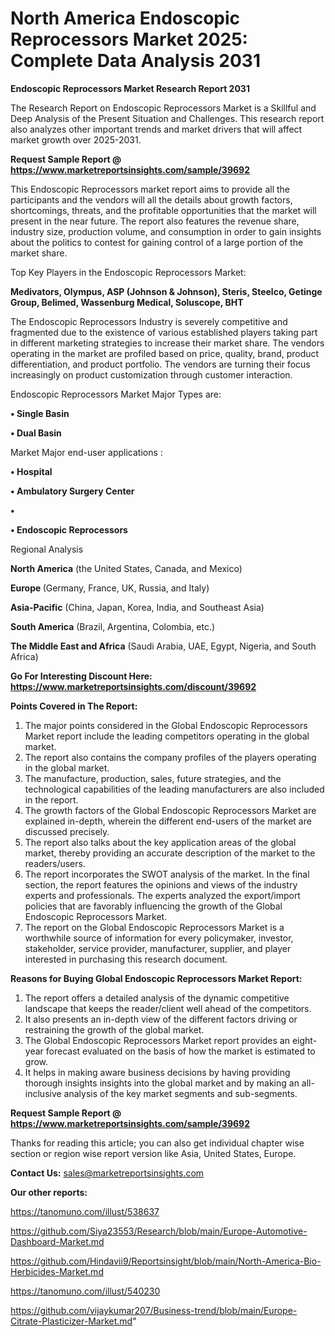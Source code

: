 # North America Endoscopic Reprocessors Market 2025: Complete Data Analysis 2031

<strong>Endoscopic Reprocessors Market Research Report 2031</strong>

The Research Report on Endoscopic Reprocessors Market is a Skillful and Deep Analysis of the Present Situation and Challenges. This research report also analyzes other important trends and market drivers that will affect market growth over 2025-2031.

<strong>Request Sample Report @ <a href=https://www.marketreportsinsights.com/sample/39692>https://www.marketreportsinsights.com/sample/39692</a></strong>

This Endoscopic Reprocessors market report aims to provide all the participants and the vendors will all the details about growth factors, shortcomings, threats, and the profitable opportunities that the market will present in the near future. The report also features the revenue share, industry size, production volume, and consumption in order to gain insights about the politics to contest for gaining control of a large portion of the market share.

Top Key Players in the Endoscopic Reprocessors Market:

<strong>Medivators, Olympus, ASP (Johnson & Johnson), Steris, Steelco, Getinge Group, Belimed, Wassenburg Medical, Soluscope, BHT</strong>

The Endoscopic Reprocessors Industry is severely competitive and fragmented due to the existence of various established players taking part in different marketing strategies to increase their market share. The vendors operating in the market are profiled based on price, quality, brand, product differentiation, and product portfolio. The vendors are turning their focus increasingly on product customization through customer interaction.

Endoscopic Reprocessors Market Major Types are:

<strong>•  Single Basin

•  Dual Basin</strong>

Market Major end-user applications :

<strong>•  Hospital

•  Ambulatory Surgery Center

•  

•  Endoscopic Reprocessors</strong>

Regional Analysis

</u><strong><b>North America</b></strong> (the United States, Canada, and Mexico)

<strong><b>Europe </b></strong>(Germany, France, UK, Russia, and Italy)

<strong><b>Asia-Pacific</b></strong> (China, Japan, Korea, India, and Southeast Asia)

<strong><b>South America</b></strong> (Brazil, Argentina, Colombia, etc.)

<strong><b>The Middle East and Africa</b></strong> (Saudi Arabia, UAE, Egypt, Nigeria, and South Africa)

<strong>Go For Interesting Discount Here: <a href=https://www.marketreportsinsights.com/discount/39692>https://www.marketreportsinsights.com/discount/39692</a></strong>

<strong>Points Covered in The Report:</strong>
<ol>
  <li>The major points considered in the Global Endoscopic Reprocessors Market report include the leading competitors operating in the global market.</li>
  <li>The report also contains the company profiles of the players operating in the global market.</li>
  <li>The manufacture, production, sales, future strategies, and the technological capabilities of the leading manufacturers are also included in the report.</li>
  <li>The growth factors of the Global Endoscopic Reprocessors Market are explained in-depth, wherein the different end-users of the market are discussed precisely.</li>
  <li>The report also talks about the key application areas of the global market, thereby providing an accurate description of the market to the readers/users.</li>
  <li>The report incorporates the SWOT analysis of the market. In the final section, the report features the opinions and views of the industry experts and professionals. The experts analyzed the export/import policies that are favorably influencing the growth of the Global Endoscopic Reprocessors Market.</li>
  <li>The report on the Global Endoscopic Reprocessors Market is a worthwhile source of information for every policymaker, investor, stakeholder, service provider, manufacturer, supplier, and player interested in purchasing this research document.</li>
</ol>
<strong>Reasons for Buying Global Endoscopic Reprocessors Market Report:</strong>

<ol>
  <li>The report offers a detailed analysis of the dynamic competitive landscape that keeps the reader/client well ahead of the competitors.</li>
  <li>It also presents an in-depth view of the different factors driving or restraining the growth of the global market.</li>
  <li>The Global Endoscopic Reprocessors Market report provides an eight-year forecast evaluated on the basis of how the market is estimated to grow.</li>
  <li>It helps in making aware business decisions by having providing thorough insights insights into the global market and by making an all-inclusive analysis of the key market segments and sub-segments.</li>
</ol>
<strong>Request Sample Report @ <a href=https://www.marketreportsinsights.com/sample/39692>https://www.marketreportsinsights.com/sample/39692</a></strong>


Thanks for reading this article; you can also get individual chapter wise section or region wise report version like Asia, United States, Europe.

<strong>Contact Us:</strong>
sales@marketreportsinsights.com

<strong>Our other reports:</strong>

<a href=https://tanomuno.com/illust/538637>https://tanomuno.com/illust/538637</a>

<a href=https://github.com/Siya23553/Research/blob/main/Europe-Automotive-Dashboard-Market.md>https://github.com/Siya23553/Research/blob/main/Europe-Automotive-Dashboard-Market.md</a>

<a href=https://github.com/Hindavii9/Reportsinsight/blob/main/North-America-Bio-Herbicides-Market.md>https://github.com/Hindavii9/Reportsinsight/blob/main/North-America-Bio-Herbicides-Market.md</a>

<a href=https://tanomuno.com/illust/540230>https://tanomuno.com/illust/540230</a>

<a href=https://github.com/vijaykumar207/Business-trend/blob/main/Europe-Citrate-Plasticizer-Market.md>https://github.com/vijaykumar207/Business-trend/blob/main/Europe-Citrate-Plasticizer-Market.md</a>"
